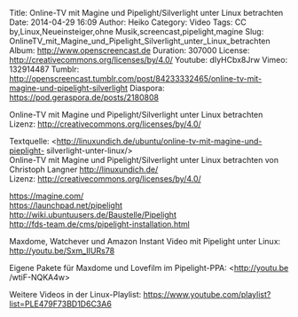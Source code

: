 Title: Online-TV mit Magine und Pipelight/Silverlight unter Linux betrachten
Date: 2014-04-29 16:09
Author: Heiko
Category: Video
Tags: CC by,Linux,Neueinsteiger,ohne Musik,screencast,pipelight,magine
Slug: OnlineTV_mit_Magine_und_Pipelight_Silverlight_unter_Linux_betrachten
Album: http://www.openscreencast.de
Duration: 307000
License: http://creativecommons.org/licenses/by/4.0/
Youtube: dIyHCbx8Jrw
Vimeo: 132914487
Tumblr: http://openscreencast.tumblr.com/post/84233332465/online-tv-mit-magine-und-pipelight-silverlight
Diaspora: https://pod.geraspora.de/posts/2180808

Online-TV mit Magine und Pipelight/Silverlight unter Linux betrachten  
Lizenz: <http://creativecommons.org/licenses/by/4.0/>  
  
Textquelle: <http://linuxundich.de/ubuntu/online-tv-mit-magine-und-pieplight-
silverlight-unter-linux/>  
Online-TV mit Magine und Pipelight/Silverlight unter Linux betrachten von
Christoph Langner <http://linuxundich.de/>  
Lizenz: <http://creativecommons.org/licenses/by/4.0/>  
  
<https://magine.com/>  
<https://launchpad.net/pipelight>  
<http://wiki.ubuntuusers.de/Baustelle/Pipelight>  
<http://fds-team.de/cms/pipelight-installation.html>  
  
Maxdome, Watchever und Amazon Instant Video mit Pipelight unter Linux:
<http://youtu.be/Sxm_IIURs78>  
  
Eigene Pakete für Maxdome und Lovefilm im Pipelight-PPA: <http://youtu.be
/wtiF-NQKA4w>  
  
Weitere Videos in der Linux-Playlist:
<https://www.youtube.com/playlist?list=PLE479F73BD1D6C3A6>  
  

